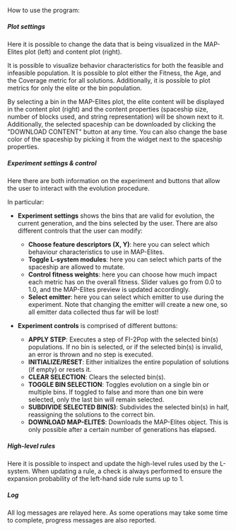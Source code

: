 How to use the program:
##### Plot settings
Here it is possible to change the data that is being visualized in the MAP-Elites plot (left) and content plot (right).

It is possible to visualize behavior characteristics for both the feasible and infeasible population. It is possible to plot either the Fitness, the Age, and the Coverage metric for all solutions. Additionally, it is possible to plot metrics for only the elite or the bin population.

By selecting a bin in the MAP-Elites plot, the elite content will be displayed in the content plot (right) and the content properties (spaceship size, number of blocks used, and string representation) will be shown next to it. Additionally, the selected spaceship can be downloaded by clicking the "DOWNLOAD CONTENT" button at any time. You can also change the base color of the spaceship by picking it from the widget next to the spaceship properties.

##### Experiment settings & control
Here there are both information on the experiment and buttons that allow the user to interact with the evolution procedure.

In particular:
- **Experiment settings** shows the bins that are valid for evolution, the current generation, and the bins selected by the user. There are also different controls that the user can modify:
    - **Choose feature descriptors (X, Y)**: here you can select which behaviour characteristics to use in MAP-Elites.
    - **Toggle L-system modules**: here you can select which parts of the spaceship are allowed to mutate.
    - **Control fitness weights**: here you can choose how much impact each metric has on the overall fitness. Slider values go from 0.0 to 1.0, and the MAP-Elites preview is updated accordingly.
    - **Select emitter**: here you can select which emitter to use during the experiment. Note that changing the emitter will create a new one, so all emitter data collected thus far will be lost!

- **Experiment controls** is comprised of different buttons:
    - **APPLY STEP**: Executes a step of FI-2Pop with the selected bin(s) populations. If no bin is selected, or if the selected bin(s) is invalid, an error is thrown and no step is executed.
    - **INITIALIZE/RESET**: Either initializes the entire population of solutions (if empty) or resets it.
    - **CLEAR SELECTION**: Clears the selected bin(s).
    - **TOGGLE BIN SELECTION**: Toggles evolution on a single bin or multiple bins. If toggled to false and more than one bin were selected, only the last bin will remain selected.
    - **SUBDIVIDE SELECTED BIN(S)**: Subdivides the selected bin(s) in half, reassigning the solutions to the correct bin.
    - **DOWNLOAD MAP-ELITES**: Downloads the MAP-Elites object. This is only possible after a certain number of generations has elapsed.

##### High-level rules
Here it is possible to inspect and update the high-level rules used by the L-system. When updating a rule, a check is always performed to ensure the expansion probability of the left-hand side rule sums up to 1.

##### Log
All log messages are relayed here. As some operations may take some time to complete, progress messages are also reported.